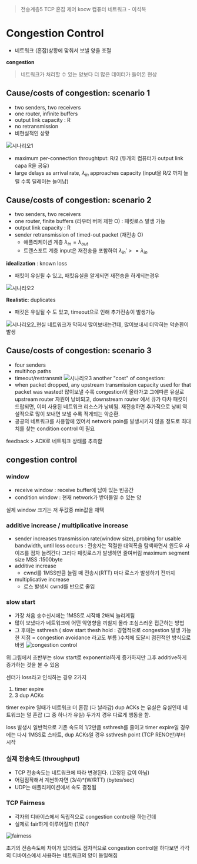 > 전송계층5
> TCP 혼잡 제어
> kocw 컴퓨터 네트워크 - 이석복

# Congestion Control
- 네트워크 (혼잡)상황에 맞춰서 보낼 양을 조절

**congestion**

> 네트워크가 처리할 수 있는 양보다 더 많은 데이터가 들어온 현상

## Cause/costs of congestion: scenario 1
- two senders, two receivers
- one router, infinite buffers
- output link capacity  : R
- no retransmission
- 비현실적인 상황

![시나리오1](https://i.ibb.co/MBvntDx/image.png)

- maximum per-connection throughtput: R/2 (두개의 컴퓨터가 output link capa R을 공유)
- large delays as arrival rate,  $\lambda_{in}$ approaches capacity (input을 R/2 까지 늘릴 수록 딜레이는 늘어남)

## Cause/costs of congestion: scenario 2
- two senders, two receivers
- one router, finite buffers (라우터 버퍼 제한 O) : 패킷로스 발생 가능
- output link capacity  : R
- sender retransmission of timed-out packet (재전송 O)
	- 애플리케이션 계층 $\lambda_{in}=\lambda_{out}$
	- 트랜스포트 계층 input은 재전송을 포함하여 $\lambda_{in}'>=\lambda_{in}$

 **idealization** : known loss
- 패킷이 유실될 수 있고, 패킷유실을 알게되면 재전송을 하게되는경우

![시나리오2](https://i.ibb.co/W02FV66/image.png)

**Realistic**: duplicates
- 패킷은 유실될 수 도 있고, timeout으로 인해 추가전송이 발생가능

![시나리오2_현실](https://i.ibb.co/1LNn9Ws/image.png)
네트워크가 막혀서 많이보내는건데, 많이보내서 더막히는 악순환이 발생

## Cause/costs of congestion: scenario 3
- four senders
- multihop paths
- timeout/restransmit
![시나리오3](https://i.ibb.co/BVS41cZ/image.png)
another "cost" of congestion:
- when packet dropped, any upstream transmission capacity used for that packet was wasted!
많이보낼 수록 congestion이 올라가고 그에따른 유실로 upstream router 자원이 낭비되고, downstream router 에서 큐가 다차 패킷이 드랍되면, 이미 사용된 네트워크 리소스가 낭비됨. 재전송하면 추가적으로 낭비 
역설적으로 많이 보내면 보낼 수록 적게되는 악순환.
- 공공의 네트워크를 사용함에 있어서 network poin를 발생시키지 않을 정도로 최대치를 찾는 condition control 이 필요

feedback > ACK로 네트워크 상태를 추측함

## congestion control

###  window
- receive window : receive buffer에 남아 있는 빈공간
- condition window : 현재 network가 받아들일 수 있는 양

실제 window 크기는 저 두값중 min값을 채택

### additive increase / multiplicative increase
- sender increases transmission rate(window size), probing for usable bandwidth, until loss occurs : 전송자는 적절한 대역폭을 탐색하면서 윈도우 사이즈를 점차 늘려간다 그러다 패킷로스가 발생하면 줄여버림
maximum segment size MSS :1500byte
- additive increase 
	- cwnd를 1MSS만큼 늘림 매 전송시(RTT) 마다 로스가 발생하기 전까지
- multiplicative increase
	- 로스 발생시 cwnd를 반으로 줄임

### slow start
- 가장 처음 송수신시에는 1MSS로 시작해 2배씩 늘리게됨
- 많이 보냈다가 네트워크에 어떤 악영향을 끼칠지 몰라 조심스러운 접근하는 방법
- 그 후에는 ssthresh ( slow start thesh hold : 경험적으로 congestion 발생 가능한  지점 = congestion avoidance 라고도 부름 )수치에 도달시 점진적인 방식으로 바뀜
![congestion control](https://i.ibb.co/MDkQcm3/image.png)

위 그림에서 초반부는 slow start로 exponential하게 증가하지만 그후 additive하게 증가하는 것을 볼 수 있음

센더가 loss라고 인식하는 경우 2가지
1. timer expire
2. 3 dup ACKs

timer expire 일때가 네트워크 더 혼잡 (다 날라감)
dup ACKs 는 유실은 유실인데 네트워크는 덜 혼잡 (그 중 하나가 유실)
두가지 경우 다르게 행동을 함.

loss 발생시 일반적으로 기존 속도의 1/2만큼 ssthresh를 줄이고 timer expire일 경우에는 다시 1MSS로 스타트, dup ACKs일 경우 ssthresh point (TCP RENO만)부터 시작

### 실제 전송속도 (throughput)
- TCP 전송속도는 네트워크에 따라 변경된다. (고정된 값이 아님)
- 어림짐작해서 계싼하자면 (3/4)*(W/RTT) (bytes/sec)
- UDP는 애플리케이션에서 속도 결정됨

### TCP Fairness
- 각자의 디바이스에서 독립적으로 congestion control을 하는건데
- 실제로 fair하게 이루어질까 (1/N)?

![fairness](https://i.ibb.co/qyMtLbs/image.png)

초기의 전송속도에 차이가 있더라도 점차적으로 congestion control을 하다보면 각각의 디바이스에서 사용하는 네트워크의 양이 동일해짐
